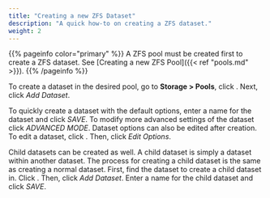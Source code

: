 ```yaml
---
title: "Creating a new ZFS Dataset"
description: "A quick how-to on creating a ZFS dataset."
weight: 2
---
```


{{% pageinfo color="primary" %}}
A ZFS pool must be created first to create a ZFS dataset. See
[Creating a new ZFS Pool]({{< ref "pools.md" >}}).
{{% /pageinfo %}}

To create a dataset in the desired pool, go to **Storage > Pools**, click
<i class="fas fa-ellipsis-v"></i>. Next, click *Add Dataset*.

To quickly create a dataset with the default options, enter a name for the
dataset and click *SAVE*. To modify more advanced settings of the dataset click
*ADVANCED MODE*. Dataset options can also be edited after creation. To edit a
dataset, click <i class="fas fa-ellipsis-v"></i>. Then, click *Edit Options*.

Child datasets can be created as well. A child dataset is simply a dataset
within another dataset. The process for creating a child dataset is the same as
creating a normal dataset. First, find the dataset to create a child dataset in.
Click <i class="fas fa-ellipsis-v"></i>. Then, click *Add Dataset*. Enter a name
for the child dataset and click *SAVE*.